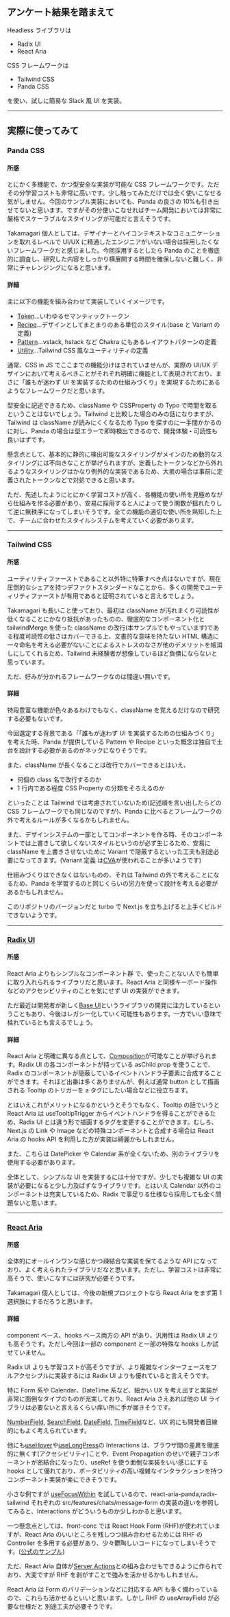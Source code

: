 ## アンケート結果を踏まえて

Headless ライブラリは

- Radix UI
- React Aria

CSS フレームワークは

- Tailwind CSS
- Panda CSS

を使い、試しに簡易な Slack 風 UI を実装。

---

## 実際に使ってみて

### Panda CSS

#### 所感

とにかく多機能で、かつ型安全な実装が可能な CSS フレームワークです。ただその分学習コストも非常に高いです。少し触ってみただけでは全く使いこなせる気がしません。今回のサンプル実装においても、Panda の良さの 10%も引き出せてないと思います。ですがその分使いこなせればチーム開発においては非常に厳格でスケーラブルなスタイリングが可能だと言えそうです。

Takamagari 個人としては、デザイナーとハイコンテキストなコミュニケーションを取れるレベルで UI/UX に精通したエンジニアがいない場合は採用したくないフレームワークだと感じました。今回採用するとしたら Panda のことを徹底的に調査し、研究した内容をしっかり横展開する時間を確保しないと難しく、非常にチャレンジングになると思います。

#### 詳細

主に以下の機能を組み合わせて実装していくイメージです。

- [Token](https://panda-css.com/docs/theming/tokens)...いわゆるセマンティックトークン
- [Recipe](https://panda-css.com/docs/concepts/recipes)...デザインとしてまとまりのある単位のスタイル(base と Variant の定義)
- [Pattern](https://panda-css.com/docs/concepts/patterns)...vstack, hstack など Chakra にもあるレイアウトパターンの定義
- [Utility](https://panda-css.com/docs/customization/utilities)...Tailwind CSS 風なユーティリティの定義

通常、CSS in JS でここまでの機能分けはされていませんが、実際の UI/UX デザインにおいて考えるべきことがそれぞれ明確に機能として表現されており、まさに「誰もが迷わず UI を実装するための仕組みづくり」を実現するためにあるようなフレームワークだと思います。

型安全に記述できるため、className や CSSProperty の Typo で時間を取るということはないでしょう。Tailwind と比較した場合のみの話になりますが、Tailwind は className が読みにくくなるため Typo を探すのに一手間かかるのに対し、Panda の場合は型エラーで即時検出できるので、開発体験・可読性も良いはずです。

懸念点として、基本的に静的に検出可能なスタイリングがメインのため動的なスタイリングには不向きなことが挙げられますが、定義したトークンなどから外れるようなスタイリングはかなり例外的な実装であるため、大抵の場合は事前に定義されたトークンなどで対処できると思います。

ただ、先述したようにとにかく学習コストが高く、各機能の使い所を見極めながら仕組みを作る必要があり、安易に採用すると人によって使う関数が揺れたりして逆に無秩序になってしまいそうです。全ての機能の適切な使い所を熟知した上で、チームに合わせたスタイルシステムを考えていく必要があります。

---

### Tailwind CSS

#### 所感

ユーティリティファーストであること以外特に特筆すべき点はないですが、現在圧倒的なシェアを持つデファクトスタンダードなことから、多くの開発でユーティリティファーストが有用であると証明されていると言えるでしょう。

Takamagari も長いこと使っており、最初は className が汚れまくり可読性が低くなることにかなり抵抗があったものの、徹底的なコンポーネント化と tailwindMerge を使った className の改行(本サンプルでもやっています)である程度可読性の低さはカバーできる上、文書的な意味を持たない HTML 構造に一々命名を考える必要がないことによるストレスのなさが他のデメリットを帳消しにしてくれるため、Tailwind 未経験者が想像しているほど負債にならないと思っています。

ただ、好みが分かれるフレームワークなのは間違い無いです。

#### 詳細

特段豊富な機能が色々あるわけでもなく、className を覚えるだけなので研究する必要もないです。

今回選定する背景である「「誰もが迷わず UI を実装するための仕組みづくり」を考えた時、Panda が提供している Pattern や Recipe といった概念は独自で土台を設計する必要があるのがネックになりそうです。

また、className が長くなることは改行でカバーできるとはいえ、

- 何個の class 名で改行するのか
- 1 行内である程度 CSS Property の分類をそろえるのか

といったことは Tailwind では考慮されていないため(記述順を言い出したらどの CSS フレームワークでも同じなのですが)、Panda に比べるとフレームワークの外で考えるルールが多くなるかもしれません。

また、デザインシステムの一部としてコンポーネントを作る時、そのコンポーネントでは上書きして欲しくないスタイルというのが必ず生じるため、安易に className を上書きさせないために Variant で隠蔽するといった工夫も別途必要になってきます。(Variant 定義 は[CVA](https://cva.style/docs)が使われることが多いようです)

仕組みづくりはできなくはないものの、それは Tailwind の外で考えることになるため、Panda を学習するのと同じくらいの労力を使って設計を考える必要があるかもしれません。

このリポジトリのバージョンだと turbo で Next.js を立ち上げると上手くビルドできないようです。

---

### [Radix UI](https://www.radix-ui.com/)

#### 所感

React Aria よりもシンプルなコンポーネント群 で、使ったことない人でも簡単に取り入れられるライブラリだと思います。React Aria と同様キーボード操作などのアクセシビリティのことを気にせず UI の実装ができます。

ただ最近は開発者が新しく[Base UI](https://base-ui.com/react/overview/about)というライブラリの開発に注力しているということもあり、今後はレガシー化していく可能性もあります。一方でいい意味で枯れているとも言えるでしょう。

#### 詳細

React Aria と明確に異なる点として、[Composition](https://www.radix-ui.com/primitives/docs/guides/composition)が可能なことが挙げられます。Radix UI の各コンポーネントが持っている asChild prop を使うことで、Radix のコンポーネントが隠蔽しているイベントハンドラ子要素に合成することができます。それほど出番は多くありませんが、例えば通常 button として描画される Tooltip のトリガーを a タグにしたい場合などに役立ちます。

とはいえこれがメリットになるかというとそうでもなく、Tooltip の話でいうと React Aria は useTooltipTrigger からイベントハンドラを得ることができるため、Radix UI とは違う形で描画するタグを変更することができます。むしろ、Next.js の Link や Image などの特殊コンポーネントと合成する場合は React Aria の hooks API を利用した方が実装は綺麗かもしれません。

また、こちらは DatePicker や Calendar 系が全くないため、別のライブラリを使用する必要があります。

全体として、シンプルな UI を実装するには十分ですが、少しでも複雑な UI の実装が必要になると少し力及ばずなライブラリです。とはいえ Calendar 以外のコンポーネントは充実しているため、Radix で事足りる仕様なら採用しても全く問題ないと思います。

---

### [React Aria](https://react-spectrum.adobe.com/react-aria/index.html)

#### 所感

全体的にオールインワンな感じかつ疎結合な実装を保てるような API になっており、よく考えられたライブラリだなと思います。ただし、学習コストは非常に高そうで、使いこなすには研究が必要そうです。

Takamagari 個人としては、今後の新規プロジェクトなら React Aria をまず第 1 選択肢にするだろうと思います。

#### 詳細

component ベース、hooks ベース両方の API があり、汎用性は Radix UI よりも高そうです。ただし今回は一部の component と一部の特殊な hooks しか試せていません。

Radix UI よりも学習コストが高そうですが、より複雑なインターフェースをフルアクセシブルに実装するには Radix UI よりも優れていると言えそうです。

特に Form 系や Calendar、DateTime 系など、細かい UX を考え出すと実装が非常に面倒なタイプのものが充実しており、React Aria さえあれば他の UI ライブラリは必要ないと言えるくらい痒い所に手が届きそうです。

[NumberField](https://react-spectrum.adobe.com/react-aria/NumberField.html), [SearchField](https://react-spectrum.adobe.com/react-aria/SearchField.html), [DateField](https://react-spectrum.adobe.com/react-aria/DateField.html), [TimeField](https://react-spectrum.adobe.com/react-aria/TimeField.html)など、UX 的にも開発者目線的にもよく考えられています。

他にも[useHover](https://react-spectrum.adobe.com/react-aria/useHover.html)や[useLongPress](https://react-spectrum.adobe.com/react-aria/useLongPress.html)の Interactions は、ブラウザ間の差異を徹底的に無くす(アクセシビリティ)ことや、Event Propagation のせいで親子コンポーネントが密結合になったり、useRef を使う面倒な実装をいい感じにする hooks として優れており、ポータビリティの高い複雑なインタラクションを持つコンポーネント実装が楽にできそうです。

小さな例ですが [useFocusWithin](https://react-spectrum.adobe.com/react-aria/useFocusWithin.html) を試しているので、react-aria-panda,radix-tailwind それぞれの src/features/chats/message-form の実装の違いを参照してみると、Interactions がどういうものか少しわかると思います。

一つ懸念点としては、front-conc では React Hook Form (RHF)が使われていますが、React Aria のいいところを残しつつ組み合わせるためには RHF の Controller を多用する必要があり、少々鬱陶しいコードになってしまいそうです。([公式のサンプル](https://react-spectrum.adobe.com/react-aria/forms.html#react-hook-form))

ただ、React Aria 自体が[Server Actions](https://react-spectrum.adobe.com/react-aria/forms.html#react-hook-form)との組み合わせもできるように作られており、大変ですが RHF を剥がすことで強みを活かせるかもしれません。

React Aria は Form のバリデーションなどに対応する API も多く備わっているので、これらも活かせるといいと思います。しかし RHF の useArrayField が必要な仕様だと 別途工夫が必要そうです。
